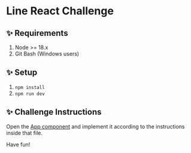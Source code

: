 # Line React Challenge

## ✨ Requirements

1. Node >= 18.x
2. Git Bash (Windows users)

## ✨ Setup

1. `npm install`
2. `npm run dev`

## ✨ Challenge Instructions

Open the [App component](./frontend/components/App.js) and implement it according to the instructions inside that file.

Have fun!
